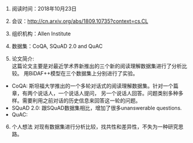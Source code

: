 1. 阅读时间：2018年10月23日
2. 会议：http://cn.arxiv.org/abs/1809.10735?context=cs.CL
3. 组织机构：Allen Institute
4. 数据集：CoQA, SQuAD 2.0 and QuAC

5. 论文简介:  
这篇论文主要是对最近学术界新推出的三个新的阅读理解数据集进行了分析比较。
用BiDAF++模型在三个数据集上分别进行了实验。
* CoQA: 斯坦福大学推出的一个多轮对话式的阅读理解数据集。针对一个篇章，有两个说话人，一个说话人提问，
另一个说话人回答。问题类别多种多样。需要利用之前对话的历史信息来回答这一轮的问题。
* SQuAD 2.0: 跟SQuAD数据集相比，增加了很多unanswerable questions.
* QuAC: 

6. 个人想法
对现有数据集进行分析比较，找共性和差异性，不失为一种研究思路。
